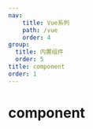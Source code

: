 ```yaml
---
nav:
    title: Vue系列
    path: /vue
    order: 4
group:
  title: 内置组件
  order: 5
title: component
order: 1
---
```


# component
